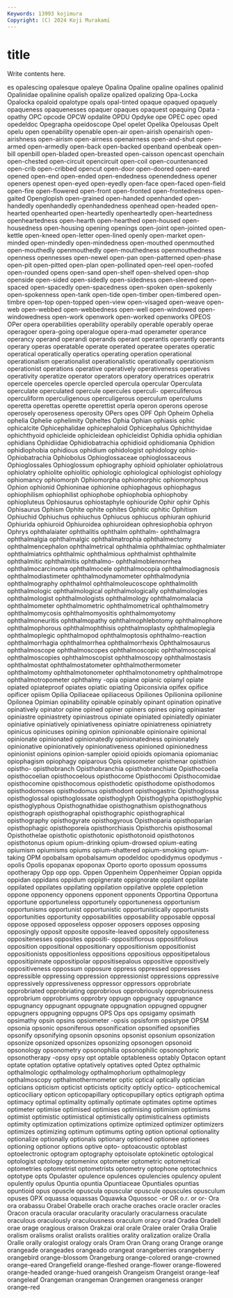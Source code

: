 ```yaml
---
Keywords: 13993 kojimura
Copyright: (C) 2024 Koji Murakami
---
```


# title

Write contents here.



es opalescing opalesque opaleye Opalina Opaline opaline
opalines opalinid Opalinidae opalinine opalish opalize opalized opalizing Opa-Locka Opalocka
opaloid opalotype opals opal-tinted opaque opaqued opaquely opaqueness opaquenesses opaquer
opaques opaquest opaquing Opata -opathy OPC opcode OPCW opdalite OPDU
Opdyke ope OPEC opec oped opedeldoc Opegrapha opeidoscope Opel opelet
Opelika Opelousas Opelt opelu open openability openable open-air open-airish openairish
open-airishness open-airism open-airness openairness open-and-shut open-armed open-armedly open-back open-backed openband
openbeak open-bill openbill open-bladed open-breasted open-caisson opencast openchain open-chested open-circuit
opencircuit open-coil open-countenanced open-crib open-cribbed opencut open-door open-doored open-eared opened
open-end open-ended open-endedness openendedness opener openers openest open-eyed open-eyedly open-face
open-faced open-field open-fire open-flowered open-front open-fronted open-frontedness open-gaited Openglopish open-grained
open-handed openhanded open-handedly openhandedly openhandedness openhead open-headed open-hearted openhearted open-heartedly
openheartedly open-heartedness openheartedness open-hearth open-hearthed open-housed open-housedness open-housing opening openings
open-joint open-jointed open-kettle open-kneed open-letter open-lined openly open-market open-minded open-mindedly
open-mindedness open-mouthed openmouthed open-mouthedly openmouthedly open-mouthedness openmouthedness openness opennesses open-newel
open-pan open-patterned open-phase open-pit open-pitted open-plan open-pollinated open-reel open-roofed open-rounded
opens open-sand open-shelf open-shelved open-shop openside open-sided open-sidedly open-sidedness open-sleeved
open-spaced open-spacedly open-spacedness open-spoken open-spokenly open-spokenness open-tank open-tide open-timber open-timbered
open-timbre open-top open-topped open-view open-visaged open-weave open-web open-webbed open-webbedness open-well
open-windowed open-windowedness open-work openwork open-worked openworks OPEOS OPer opera operabilities
operability operabily operable operably operae operagoer opera-going operalogue opera-mad operameter
operance operancy operand operandi operands operant operantis operantly operants operary
operas operatable operate operated operatee operates operatic operatical operatically operatics
operating operation operational operationalism operationalist operationalistic operationally operationism operationist operations
operative operatively operativeness operatives operativity operatize operator operators operatory operatrices
operatrix opercele operceles opercle opercled opercula opercular Operculata operculate operculated
opercule opercules operculi- operculiferous operculiform operculigenous operculigerous operculum operculums operetta
operettas operette operettist operla operon operons operose operosely operoseness operosity
OPers opes OPF Oph Opheim Ophelia ophelia Ophelie ophelimity Opheltes
Ophia Ophian ophiasis ophic ophicalcite Ophicephalidae ophicephaloid Ophicephalus Ophichthyidae ophichthyoid
ophicleide ophicleidean ophicleidist Ophidia ophidia ophidian ophidians Ophidiidae Ophidiobatrachia ophidioid
ophidiomania Ophidion ophidiophobia ophidious ophidium ophidologist ophidology ophio- Ophiobatrachia Ophiobolus
Ophioglossaceae ophioglossaceous Ophioglossales Ophioglossum ophiography ophioid ophiolater ophiolatrous ophiolatry ophiolite
ophiolitic ophiologic ophiological ophiologist ophiology ophiomancy ophiomorph Ophiomorpha ophiomorphic ophiomorphous
Ophion ophionid Ophioninae ophionine ophiophagous ophiophagus ophiophilism ophiophilist ophiophobe ophiophobia
ophiophoby ophiopluteus Ophiosaurus ophiostaphyle ophiouride Ophir ophir Ophis Ophisaurus Ophism
Ophite ophite ophites Ophitic ophitic Ophitism Ophiuchid Ophiuchus ophiuchus Ophiucus
ophiucus ophiuran ophiurid Ophiurida ophiuroid Ophiuroidea ophiuroidean ophresiophobia ophryon Ophrys
ophthalaiater ophthalitis ophthalm ophthalm- ophthalmagra ophthalmalgia ophthalmalgic ophthalmatrophia ophthalmectomy ophthalmencephalon
ophthalmetrical ophthalmia ophthalmiac ophthalmiater ophthalmiatrics ophthalmic ophthalmious ophthalmist ophthalmite ophthalmitic
ophthalmitis ophthalmo- ophthalmoblennorrhea ophthalmocarcinoma ophthalmocele ophthalmocopia ophthalmodiagnosis ophthalmodiastimeter ophthalmodynamometer ophthalmodynia
ophthalmography ophthalmol ophthalmoleucoscope ophthalmolith ophthalmologic ophthalmological ophthalmologically ophthalmologies ophthalmologist ophthalmologists
ophthalmology ophthalmomalacia ophthalmometer ophthalmometric ophthalmometrical ophthalmometry ophthalmomycosis ophthalmomyositis ophthalmomyotomy ophthalmoneuritis
ophthalmopathy ophthalmophlebotomy ophthalmophore ophthalmophorous ophthalmophthisis ophthalmoplasty ophthalmoplegia ophthalmoplegic ophthalmopod ophthalmoptosis
ophthalmo-reaction ophthalmorrhagia ophthalmorrhea ophthalmorrhexis Ophthalmosaurus ophthalmoscope ophthalmoscopes ophthalmoscopic ophthalmoscopical ophthalmoscopies
ophthalmoscopist ophthalmoscopy ophthalmostasis ophthalmostat ophthalmostatometer ophthalmothermometer ophthalmotomy ophthalmotonometer ophthalmotonometry ophthalmotrope
ophthalmotropometer ophthalmy -opia opiane opianic opianyl opiate opiated opiateproof opiates
opiatic opiating Opiconsivia opifex opifice opificer opiism Opilia Opiliaceae opiliaceous
Opiliones Opilionina opilionine Opilonea Opimian opinability opinable opinably opinant opination
opinative opinatively opinator opine opined opiner opiners opines oping opiniaster
opiniastre opiniastrety opiniastrous opiniate opiniated opiniatedly opiniater opiniative opiniatively opiniativeness
opiniatre opiniatreness opiniatrety opinicus opinicuses opining opinion opinionable opinionaire opinional
opinionate opinionated opinionatedly opinionatedness opinionately opinionative opinionatively opinionativeness opinioned opinionedness
opinionist opinions opinion-sampler opioid opioids opiomania opiomaniac opiophagism opiophagy opiparous
Opis opisometer opisthenar opisthion opistho- opisthobranch Opisthobranchia opisthobranchiate Opisthocoelia opisthocoelian
opisthocoelous opisthocome Opisthocomi Opisthocomidae opisthocomine opisthocomous opisthodetic opisthodome opisthodomos opisthodomoses
opisthodomus opisthodont opisthogastric Opisthoglossa opisthoglossal opisthoglossate opisthoglyph Opisthoglypha opisthoglyphic opisthoglyphous
Opisthognathidae opisthognathism opisthognathous opisthograph opisthographal opisthographic opisthographical opisthography opisthogyrate opisthogyrous
Opisthoparia opisthoparian opisthophagic opisthoporeia opisthorchiasis Opisthorchis opisthosomal Opisthothelae opisthotic opisthotonic
opisthotonoid opisthotonos opisthotonus opium opium-drinking opium-drowsed opium-eating opiumism opiumisms opiums
opium-shattered opium-smoking opium-taking OPM opobalsam opobalsamum opodeldoc opodidymus opodymus -opolis
Opolis opopanax opoponax Oporto oporto opossum opossums opotherapy Opp opp
opp. Oppen Oppenheim Oppenheimer Oppian oppida oppidan oppidans oppidum oppignerate
oppignorate oppilant oppilate oppilated oppilates oppilating oppilation oppilative opplete oppletion
oppone opponency opponens opponent opponents Opportina Opportuna opportune opportuneless opportunely
opportuneness opportunism opportunisms opportunist opportunistic opportunistically opportunists opportunities opportunity opposabilities
opposability opposable opposal oppose opposed opposeless opposer opposers opposes opposing
opposingly opposit opposite opposite-leaved oppositely oppositeness oppositenesses opposites oppositi- oppositiflorous
oppositifolious opposition oppositional oppositionary oppositionism oppositionist oppositionists oppositionless oppositions oppositious
oppositipetalous oppositipinnate oppositipolar oppositisepalous oppositive oppositively oppositiveness oppossum opposure oppress
oppressed oppresses oppressible oppressing oppression oppressionist oppressions oppressive oppressively oppressiveness
oppressor oppressors opprobriate opprobriated opprobriating opprobrious opprobriously opprobriousness opprobrium opprobriums
opprobry oppugn oppugnacy oppugnance oppugnancy oppugnant oppugnate oppugnation oppugned oppugner
oppugners oppugning oppugns OPS Ops ops opsigamy opsimath opsimathy opsin
opsins opsiometer -opsis opsisform opsistype OPSM opsonia opsonic opsoniferous opsonification
opsonified opsonifies opsonify opsonifying opsonin opsonins opsonist opsonium opsonization opsonize
opsonized opsonizes opsonizing opsonogen opsonoid opsonology opsonometry opsonophilia opsonophilic opsonophoric
opsonotherapy -opsy opsy opt optable optableness optably Optacon optant optate
optation optative optatively optatives opted Optez opthalmic opthalmologic opthalmology opthalmophorium
opthalmoplegy opthalmoscopy opthalmothermometer optic optical optically optician opticians opticism opticist
opticists opticity opticly optico- opticochemical opticociliary opticon opticopapillary opticopupillary optics
optigraph optima optimacy optimal optimality optimally optimate optimates optime optimes
optimeter optimise optimised optimises optimising optimism optimisms optimist optimistic optimistical
optimistically optimisticalness optimists optimity optimization optimizations optimize optimized optimizer optimizers
optimizes optimizing optimum optimums opting option optional optionality optionalize optionally
optionals optionary optioned optionee optionees optioning optionor options optive opto-
optoacoustic optoblast optoelectronic optogram optography optoisolate optokinetic optological optologist optology
optomeninx optometer optometric optometrical optometries optometrist optometrists optometry optophone optotechnics
optotype opts Opulaster opulence opulences opulencies opulency opulent opulently opulus
Opuntia opuntia Opuntiaceae Opuntiales opuntias opuntioid opus opuscle opuscula opuscular
opuscule opuscules opusculum opuses OPX oquassa oquassas Oquawka Oquossoc -or
OR o.r. or or- Ora ora orabassu Orabel Orabelle orach
orache oraches oracle oracler oracles Oracon oracula oracular oracularity oracularly
oracularness oraculate oraculous oraculously oraculousness oraculum oracy orad Oradea Oradell
orae orage oragious oraison Orakzai oral orale Oralee oraler Oralia
Oralie oralism oralisms oralist oralists oralities orality oralization oralize Oralla
Oralle orally oralogist oralogy orals Oram Oran Orang orang Orange
orange orangeade orangeades orangeado orangeat orangeberries orangeberry orangebird orange-blossom Orangeburg
orange-colored orange-crowned orange-eared Orangefield orange-fleshed orange-flower orange-flowered orange-headed orange-hued orangeish
Orangeism Orangeist orange-leaf orangeleaf Orangeman orangeman Orangemen orangeness oranger orange-red
